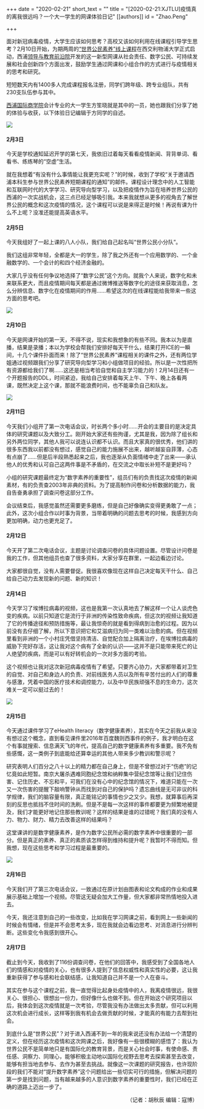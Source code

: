 +++
date = "2020-02-21"
short_text = ""
title = "[2020-02-21:XJTLU] ​疫情真的离我很远吗？一个大一学生的网课体验日记"
[[authors]]
    id = "Zhao.Peng"

+++

<p>面对新冠病毒疫情，大学生应该如何思考？高校又该如何利用在线课程引导学生思考？2月10日开始，为期两周的<a href="news/2020/02/shijiegongminsuyang">“世界公民素养”线上课程</a>在西交利物浦大学正式启动，西浦<a href="study/departments/institute-of-leadership-and-education-advanced-development/">领导与教育前沿院</a>开发的这一新型网课从社会责任、数字公民、可持续发展和社会创新四个方面出发，鼓励学生通过网课和小组合作的方式进行与疫情相关的思考和研究。</p><p>短短数天内有1400多人完成课程报名注册，同学们跨年级、跨专业组队，共有230支队伍参与其中。</p><p><a href="study/departments/international-business-school-suzhou/">西浦国际商学院</a>会计专业的大一学生方笙晓就是其中的一员，她也跟我们分享了她的体验与收获，以下体验日记编辑于方同学的自述。</p><p><img src="https://www.xjtlu.edu.cn/en/assets/images/news/2020/02/online-student-3.jpg"></p><h4>2月3日</h4><p>今天是学校通知延迟开学的第七天，我依旧过着每天看看疫情新闻、背背单词、看看书、练练琴的“空虚”生活。</p><p>就在我想着“有没有什么事情能让我更充实呢？”的时候，收到了学校“关于邀请西浦本科生参与世界公民素养短期课程的通知”的邮件。课程设计理念中的人工智能和互联网时代的大学学习、研究导向型学习，以及把疫情作为旨在培养世界公民的西浦的一次实战机会，这三点已经足够吸引我。本来我就想从更多的视角去了解世界公民的概念和这次疫情的情况，这个课程可以说是来得正是时候！再说有课为什么不上呢？没准还能提高英语水平。</p><h4>2月5日</h4><p>今天我组好了一起上课的八人小队，我们给自己起名叫“世界公民小分队”。</p><p>我们这组非常年轻，全都是大一的学生，除了我之外还有一个应用数学的、一个金融数学的、一个会计的和四个经济金融的。</p><p>大家几乎没有任何争议地选择了“数字公民”这个方向。就我个人来说，数字化和未来联系更大，而且疫情期间每天都是通过微博推送等数字化的途径来获取消息，怎么分辨信息、数字化在疫情期间的作用……希望这次的在线课程能给我带来一些这方面的思考吧。</p><p><img src="https://www.xjtlu.edu.cn/en/assets/images/news/2020/02/online-student-4.jpeg"></p><h4>2月10日</h4><p>今天是网课开始的第一天，不得不说，现实和我想象的有些不同。我本以为是直播，结果是录播；本以为学校会帮我们安排好每天干什么，结果打开ICE的一瞬间，十几个课件扑面而来！除了“世界公民素养”课程相关的课件之外，还有两位学姐通过视频跟我们分享了研究导向型学习和小组做项目的经验。所以是一次性把所有资源都给我们了啊……这还是相当考验自觉和自主学习能力的！2月14日还有一个开题报告的DDL，时间紧迫，我给自己安排着每天上午、下午、晚上各看两课，既然决定上这个课，那就不能浪费时间，也不能辜负自己和队友。</p><p><img src="https://www.xjtlu.edu.cn/en/assets/images/news/2020/02/online-student-2.jpeg"></p><h4>2月11日</h4><p>今天我们小组开了第一次电话会议，时长两个多小时……开会的主要目的是决定具体的研究课题以及大致分工。刚开始大家还有些拘谨，尤其是我，因为除了组长和另外两位同学，其他人我可以说连认识都不认识。而且大家真的很优秀，他们讲的很多东西我以前都没有想过，感觉自己的能力施展不出来，越听越妄自菲薄，心态有点崩了……但是后半段熟悉起来之后，我也逐渐从负面情绪中走了出来——承认他人的优秀和认可自己这两件事是不矛盾的，在交流之中取长补短不是更好吗？</p><p>小组的研究课题最终定为“数字素养的重要性”，组员们有的负责找这次疫情的新闻素材，有的负责查2003年非典的资料。为了提高制作问卷和分析数据的能力，我自告奋勇承担了调查问卷这部分工作。</p><p>会议结束后，我感觉虽然还需要更多磨练，但是自己好像确实变得更勇敢了一点；此外，这次小组合作以时事为背景，当带着明确的问题去思考的时候，我感到方向更加明确，动力也更充足了。</p><h4>2月12日</h4><p>今天开了第二次电话会议，主题是讨论调查问卷的具体问题设置。尽管设计问卷是我的工作，但其他组员也查了很多资料，大家分享在群里，一起边看边讨论。</p><p>大家都很自觉，没有人需要督促。我很喜欢像现在这样自己决定每天干什么、自己给自己动力去发现新的问题、新的知识！</p><h4>2月14日</h4><p>今天学习了埃博拉病毒的视频，这也是我第一次认真地去了解这样一个让人谈虎色变的疾病。以前只知道它是流行于非洲的传染性致命疾病，但这次的视频让我知道了它的传播途径和预防措施等，最让我惊奇的就是看到得病到治愈的过程。因为以前没有去仔细了解，所以下意识把它和艾滋病归为同一类难以治愈的病。但在视频里看到非洲的一个小村庄凭借坚持清洁、自觉配合加上隔离治疗，在埃博拉病毒的威胁下完好存活，这让我对这个病有了全新的认识——这并不是只能带来死亡的让人绝望的疾病，而是可以有好转机会的一次对多方面的考验。</p><p>这个视频也让我对这次新冠病毒疫情有了希望。只要齐心协力，大家都带着对卫生的自觉、对自己和身边人的负责、对前线医务人员以及所有辛苦付出的人们的尊重与感激，凭着中国的医疗技术和调控能力，以及中华民族顽强不息的生命力，这次难关一定可以挺过去的！</p><p><img src="https://www.xjtlu.edu.cn/en/assets/images/news/2020/02/doctor-love.jpg"></p><h4>2月15日</h4><p>今天通过课件学习了eHealth literacy（数字健康素养），其实在今天之前我从来没有想过这个概念，直到看见课件里2016年百度魏则西事件的例子，我才明白在这个有事就搜索、信息满天飞的年代，提高自己的数字健康素养有多重要。我不免有些感慨，这一类例子到底能给还算幸运的其他人带来多少教训和警示呢？</p><p>研究表明人们百分之八十以上的精力都在自己身上，但是不曾想过对于“伤疤”的记忆竟如此短暂。南京大屠杀遇难同胞纪念馆和纳粹集中营纪念馆等让我们记住伤害、记住历史、不忘和平，可我们在没有心中的纪念馆的情况下，难道只能在一次又一次伤害的提醒下敲响警钟从而找到对自己的保护吗？遗忘曲线是无可非议的科学规律，我们的脑容量有限，真正能铭记的事情也少之又少。我想，就算事后再深刻的反思也抵挡不住时间的洗刷。但是不是每一次这样的事件都要更为频繁地被提及，我们才能更好地记住那些教训呢？这样的结果是谁的过错呢？我们真的没有人力、物力、财力、精力去改善这样的结果吗？</p><p>这堂课讲的是数字健康素养，是作为数字公民所必需的数字素养中很重要的一部分。但是真正的素养、真正的素质该怎样得到维持和提升呢？我暂时不得而知。但我想，现在这些思考和学习过程是最重要的。</p><p><img src="https://www.xjtlu.edu.cn/en/assets/images/news/2020/02/digital-literacy.jpg"></p><h4>2月16日</h4><p>今天我们开了第三次电话会议，一致通过在原计划由图表和论文构成的作业和成果展示基础上增加一个视频。尽管这无疑会加大工作量，但大家都非常热情地投入进去。</p><p>今天，我还注意到自己的一些改变，比如我在学习网课之前，看到网上一些新闻的时候会有情绪，但是并不会思考太多，现在我就会边看边思考、对消息进行分辨判断。这些变化令我感到很开心。</p><h4>2月17日</h4><p>截止到今天，我收到了116份调查问卷，在他们的回答中，我感受到了全国各地人们的情感和对疫情的关心，也有很多人提到了信息权威性和真实性的必要，这让我重新获得了参与感和社会联结感，让我知道自己并不是一个人在奋斗。</p><p>其实在参与这个课程之前，我一直觉得比起身处疫情中的人，我离疫情很远，我很关心、很担心、很想出一份力，但好像什么也做不到。但在开始这个研究项目以后，我体会到这次疫情就是一次考验，尽管我没有办法做出太多贡献，但可以利用这次机会进行成长，这样等到我有机会去做贡献的时候，才能真的有能力去帮到社会。</p><p>到底什么是“世界公民”？对于进入西浦不到一年的我来说还没有办法给一个清楚的定义，但在经历这次疫情和这次网课之后，我好像有一些很模糊的感悟了：我认为世界公民不是简单地只是有国际化的教育背景，而是关心社会时事，有使命感、责任感、洞察力、同理心，能够积极主动地以国际化视野去思考去探索甚至去改变，能够有担当地去参与、去作为甚至去挑战。就像这一次课题的研究报告，也许现阶段的我们不能对“提升数字素养”这个问题给出一些切实可行的措施，但解决问题的第一步是找到问题，当有越来越多的人意识到数字素养的重要性时，我们已经在正确的道路上迈出一步了。</p><p style="text-align: right;">（记者：胡秋辰 编辑：寇博）</p>			
